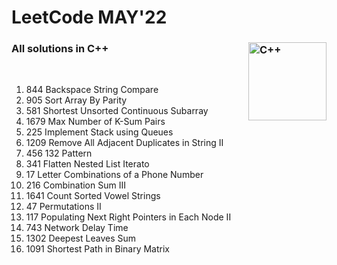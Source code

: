 #  LeetCode MAY'22
###  All solutions in C++ <img align="right" alt="C++" width="125px" src="https://upload.wikimedia.org/wikipedia/commons/thumb/1/18/ISO_C%2B%2B_Logo.svg/1822px-ISO_C%2B%2B_Logo.svg.png" />
<br>


 1. 844 Backspace String Compare
 2.  905 Sort Array By Parity
 3.  581 Shortest Unsorted Continuous Subarray
 4. 1679 Max Number of K-Sum Pairs
 5.  225 Implement Stack using Queues
 6. 1209 Remove All Adjacent Duplicates in String II
 7. 456 132 Pattern
 8. 341 Flatten Nested List Iterato
 9. 17 Letter Combinations of a Phone Number
 10. 216 Combination Sum III
 11. 1641 Count Sorted Vowel Strings
 12. 47 Permutations II
 13. 117 Populating Next Right Pointers in Each Node II
 14. 743 Network Delay Time
 15. 1302 Deepest Leaves Sum
 16. 1091 Shortest Path in Binary Matrix
